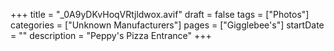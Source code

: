 +++
title = "_0A9yDKvHoqVRtjldwox.avif"
draft = false
tags = ["Photos"]
categories = ["Unknown Manufacturers"]
pages = ["Gigglebee's"]
startDate = ""
description = "Peppy's Pizza Entrance"
+++
